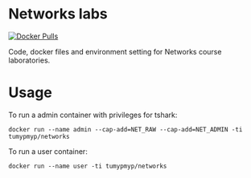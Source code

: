 # Networks labs
[![Docker Pulls](https://img.shields.io/docker/pulls/tumypmyp/networks.svg)](https://hub.docker.com/r/tumypmyp/networks/)

Code, docker files and environment setting for Networks course laboratories. 


# Usage

To run a admin container with privileges for tshark:
```
docker run --name admin --cap-add=NET_RAW --cap-add=NET_ADMIN -ti tumypmyp/networks
```

To run a user container:
```
docker run --name user -ti tumypmyp/networks
```
